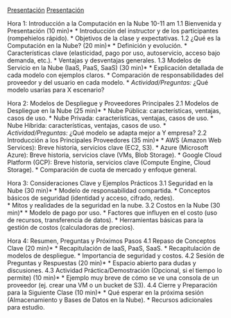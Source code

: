   [Presentación](https://gamma.app/docs/Computacion-en-la-Nube-mxobk0tbky4du7l)
  [Presentación](https://gamma.app/docs/Modelos-de-Despliegue-y-Proveedores-Principales-wklhyu7uuj4k91c?mode=doc)

  Hora 1: Introducción a la Computación en la Nube 10-11 am
     1.1 Bienvenida y Presentación (10 min)*
      *   Introducción del instructor y de los participantes (rompehielos rápido).
      *   Objetivos de la clase y expectativas.
     1.2 ¿Qué es la Computación en la Nube? (20 min)*
      *   Definición y evolución.
      *   Características clave (elasticidad, pago por uso, autoservicio, acceso bajo demanda, etc.).
      *   Ventajas y desventajas generales.
     1.3 Modelos de Servicio en la Nube (IaaS, PaaS, SaaS) (30 min)*
      *   Explicación detallada de cada modelo con ejemplos claros.
      *   Comparación de responsabilidades del proveedor y del usuario en cada modelo.
      *   *Actividad/Preguntas:* ¿Qué modelo usarías para X escenario?

  Hora 2: Modelos de Despliegue y Proveedores Principales
     2.1 Modelos de Despliegue en la Nube (25 min)*
      *   Nube Pública: características, ventajas, casos de uso.
      *   Nube Privada: características, ventajas, casos de uso.
      *   Nube Híbrida: características, ventajas, casos de uso.
      *   *Actividad/Preguntas:* ¿Qué modelo se adapta mejor a Y empresa?
     2.2 Introducción a los Principales Proveedores (35 min)*
      *   AWS (Amazon Web Services): Breve historia, servicios clave (EC2, S3).
      *   Azure (Microsoft Azure): Breve historia, servicios clave (VMs, Blob Storage).
      *   Google Cloud Platform (GCP): Breve historia, servicios clave (Compute Engine, Cloud Storage).
      *   Comparación de cuota de mercado y enfoque general.

  Hora 3: Consideraciones Clave y Ejemplos Prácticos
     3.1 Seguridad en la Nube (30 min)*
      *   Modelo de responsabilidad compartida.
      *   Conceptos básicos de seguridad (identidad y acceso, cifrado, redes).        
      *   Mitos y realidades de la seguridad en la nube.
     3.2 Costos en la Nube (30 min)*
      *   Modelo de pago por uso.
      *   Factores que influyen en el costo (uso de recursos, transferencia de datos).
      *   Herramientas básicas para la gestión de costos (calculadoras de precios).   

  Hora 4: Resumen, Preguntas y Próximos Pasos
     4.1 Repaso de Conceptos Clave (20 min)*
      *   Recapitulación de IaaS, PaaS, SaaS.
      *   Recapitulación de modelos de despliegue.
      *   Importancia de seguridad y costos.
     4.2 Sesión de Preguntas y Respuestas (20 min)*
      *   Espacio abierto para dudas y discusiones.
     4.3 Actividad Práctica/Demostración (Opcional, si el tiempo lo permite) (10 min)*
      *   Ejemplo muy breve de cómo se ve una consola de un proveedor (ej. crear una VM o un bucket de S3).
     4.4 Cierre y Preparación para la Siguiente Clase (10 min)*
      *   Qué esperar en la próxima sesión (Almacenamiento y Bases de Datos en la Nube).
      *   Recursos adicionales para estudio.